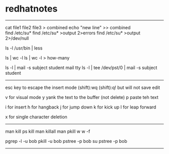 # redhatnotes
*******************************************************************************************************************
cat file1 file2 file3 > combined
echo "new line" >> combined  
find /etc/su*
find /etc/su* >output 2>errors
find /etc/su* >output 2>/dev/null

ls -l /usr/bin | less

ls  | wc -l
ls  | wc -l > how-many

ls -l | mail -s subject student
mail
tty
ls -l | tee /dev/pst/0 | mail -s subject student

*******************************************************************************************************************

esc key to escape the insert mode
(shift):wq
(shift):q!   but will not save edit

v for visual mode 
y yank the text to the buffer (not delete)
p paste teh text 

i for insert
h for hangback
j for jump down
k for kick up
l for leap forward

x for single character deletion

*******************************************************************************************************************
man kill
ps kill
man killall
man pkill
w
w -f 

pgrep -l -u bob
pkill -u bob
pstree -p bob
su
pstree -p bob
























*******************************************************************************************************************
